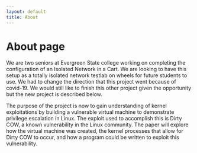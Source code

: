 ```yaml
---
layout: default
title: About
---
```

# About page



We are two seniors at Evergreen State college working on completing the configuration of an Isolated Network in a Cart. We are looking to have this setup as a totally isolated network testlab on wheels for future students to use. We had to change the direction that this project went because of covid-19. We would still like to finish this other project given the opportunity but the new project is described below.

The purpose of the project is now to gain understanding of kernel exploitations by building a vulnerable virtual machine to demonstrate privilege escalation in Linux. The exploit used to accomplish this is Dirty COW, a known vulnerability in the Linux community. The paper will explore how the virtual machine was created, the kernel processes that allow for Dirty COW to occur, and how a program could be written to exploit this vulnerability.
